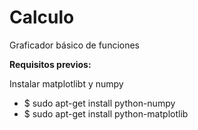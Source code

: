 # Calculo

Graficador básico de funciones

**Requisitos previos:**

Instalar matplotlibt y numpy

- $ sudo apt-get install python-numpy
- $ sudo apt-get install python-matplotlib
